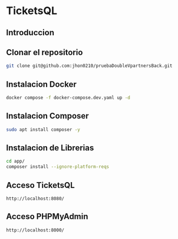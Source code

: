 
# TicketsQL

## Introduccion

## Clonar el repositorio

```bash
git clone git@github.com:jhon0210/pruebaDoubleVpartnersBack.git
```

## Instalacion Docker

```bash
docker compose -f docker-compose.dev.yaml up -d
```

## Instalacion Composer

```bash
sudo apt install composer -y
```

## Instalacion de Librerias

```bash
cd app/
composer install --ignore-platform-reqs
```

## Acceso TicketsQL

```
http://localhost:8080/
```

## Acceso PHPMyAdmin

```
http://localhost:8000/
```
